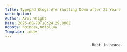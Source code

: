 ```yaml
---
Title: Typepad Blogs Are Shutting Down After 22 Years
Description: 
Author: Arol Wright
Date: 2025-08-28T18:24:29.000Z
Robots: noindex,nofollow
Template: index
---
```


                                            Rest in peace.
                                        